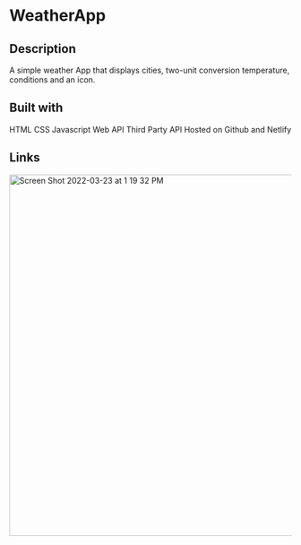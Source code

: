 # WeatherApp

## Description

A simple weather App that displays cities, two-unit conversion temperature, conditions and an icon.

## Built with

HTML
CSS
Javascript
Web API
Third Party API
Hosted on Github and Netlify

## Links


<img width="645" alt="Screen Shot 2022-03-23 at 1 19 32 PM" src="https://user-images.githubusercontent.com/94888460/159758724-9bd7dd97-9ad8-46ef-9564-b4d659c504ee.png">
